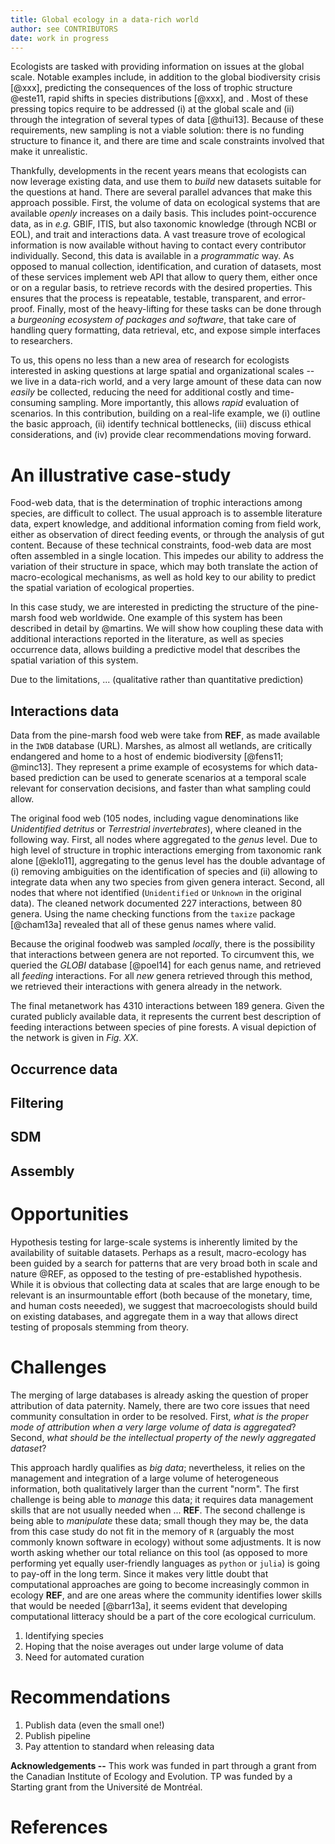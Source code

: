 ```yaml
---
title: Global ecology in a data-rich world
author: see CONTRIBUTORS
date: work in progress
---
```


Ecologists are tasked with providing information on issues at the global scale.
Notable examples include, in addition to the global biodiversity crisis [@xxx],
predicting the consequences of the loss of trophic structure @este11, rapid
shifts in species distributions [@xxx], and <!-- TODO add a few -->. Most of
these pressing topics require to be addressed (i) at the global scale and (ii)
through the integration of several types of data [@thui13]. Because of these
requirements, new sampling is not a viable solution: there is no funding
structure to finance it, and there are time and scale constraints involved that
make it unrealistic.

Thankfully, developments in the recent years means that ecologists can now
leverage existing data, and use them to *build* new datasets suitable for the
questions at hand. There are several parallel advances that make this approach
possible. First, the volume of data on ecological systems that are available
*openly* increases on a daily basis. This includes point-occurence data, as in
*e.g.* GBIF, ITIS, but also taxonomic knowledge (through NCBI or EOL), and trait
and interactions data. A vast treasure trove of ecological information is now
available without having to contact every contributor individually. Second, this
data is available in a *programmatic* way. As opposed to manual collection,
identification, and curation of datasets, most of these services implement web
API that allow to query them, either once or on a regular basis, to retrieve
records with the desired properties. This ensures that the process is
repeatable, testable, transparent, and error-proof. Finally, most of the
heavy-lifting for these tasks can be done through a *burgeoning ecosystem of
packages and software*, that take care of handling query formatting, data
retrieval, etc, and expose simple interfaces to researchers.

To us, this opens no less than a new area of research for ecologists interested
in asking questions at large spatial and organizational scales -- we live in a
data-rich world, and a very large amount of these data can now *easily* be
collected, reducing the need for additional costly and time-consuming sampling.
More importantly, this allows *rapid* evaluation of scenarios. In this
contribution, building on a real-life example, we (i) outline the basic
approach, (ii) identify technical bottlenecks, (iii) discuss ethical
considerations, and (iv) provide clear recommendations moving forward.
<!--XXX meta-discourse is awful but we need to convince people -->

# An illustrative case-study

Food-web data, that is the determination of trophic interactions among species,
are difficult to collect. The usual approach is to assemble literature data,
expert knowledge, and additional information coming from field work, either as
observation of direct feeding events, or through the analysis of gut content.
Because of these technical constraints, food-web data are most often assembled
in a single location. This impedes our ability to address the variation of their
structure in space, which may both translate the action of macro-ecological
mechanisms, as well as hold key to our ability to predict the spatial variation
of ecological properties.

In this case study, we are interested in predicting the structure of the
pine-marsh food web worldwide. One example of this system has been described in
detail by @martins. We will show how coupling these data with additional
interactions reported in the literature, as well as species occurrence data,
allows building a predictive model that describes the spatial variation of this
system.

Due to the limitations, ... (qualitative rather than quantitative prediction)

## Interactions data

Data from the pine-marsh food web were take from **REF**, as made available in
the `IWDB` database (URL). Marshes, as almost all wetlands, are critically
endangered and home to a host of endemic biodiversity [@fens11; @minc13]. They
represent a prime example of ecosystems for which data-based prediction can be
used to generate scenarios at a temporal scale relevant for conservation
decisions, and faster than what sampling could allow.

The original food web (105 nodes, including vague denominations like
*Unidentified detritus* or *Terrestrial invertebrates*), where cleaned in the
following way. First, all nodes where aggregated to the *genus* level. Due to
high level of structure in trophic interactions emerging from taxonomic rank
alone [@eklo11], aggregating to the genus level has the double advantage of (i)
removing ambiguities on the identification of species and (ii) allowing to
integrate data when any two species from given genera interact. Second, all
nodes that where not identified (`Unidentified` or `Unknown` in the original
data). The cleaned network documented 227 interactions, between 80 genera. Using
the name checking functions from the `taxize` package [@cham13a] revealed that
all of these genus names where valid.

Because the original foodweb was sampled *locally*, there is the possibility
that interactions between genera are not reported. To circumvent this, we
queried the *GLOBI* database [@poel14] for each genus name, and retrieved all
*feeding* interactions. For all *new* genera retrieved through this method, we
retrieved their interactions with genera already in the network.

The final metanetwork has 4310 interactions between 189 genera. Given the
curated publicly available data, it represents the current best description of
feeding interactions between species of pine forests. A visual depiction of the
network is given in *Fig. XX*.

## Occurrence data

## Filtering

## SDM

## Assembly

# Opportunities

<!-- FIXME this paragraph doesn't fit anywhere (yet) -->
Hypothesis testing for large-scale systems is inherently limited by the
availability of suitable datasets. Perhaps as a result, macro-ecology has been
guided by a search for patterns that are very broad both in  scale and nature
@REF, as opposed to the testing of pre-established hypothesis. While it is
obvious that collecting data at scales that are large enough to be relevant is
an insurmountable effort (both because of the monetary, time, and human costs
neeeded), we suggest that macroecologists should build on existing databases,
and aggregate them in a way that allows direct testing of proposals stemming
from theory.

# Challenges

<!-- XXX Attribution stacking -->
The merging of large databases is already asking the question of proper
attribution of data paternity. Namely, there are two core issues that need
community consultation in order to be resolved. First, *what is the proper mode
of attribution when a very large volume of data is aggregated*? Second, *what
should be the intellectual property of the newly aggregated dataset*?

<!-- XXX Computational issues -->

This approach hardly qualifies as *big data*; nevertheless, it relies on the
management and integration of a large volume of heterogeneous information, both
qualitatively larger than the current "norm". The first challenge is being able
to *manage* this data; it requires data management skills that are not usually
needed when ... **REF**. The second challenge is being able to *manipulate*
these data; small though they may be, the data from this case study do not fit
in the memory of `R` (arguably the most commonly known software in ecology)
without some adjustments. It is now worth asking whether our total reliance on
this tool (as opposed to more performing yet equally user-friendly languages as
`python` or `julia`) is going to pay-off in the long term. Since it makes very
little doubt that computational approaches are going to become increasingly
common in ecology **REF**, and are one areas where the community identifies
lower skills that would be needed [@barr13a], it seems evident that developing
computational litteracy should be a part of the core ecological curriculum.

<!-- XXX Homogeneous identification -->
1. Identifying species
2. Hoping that the noise averages out under large volume of data
3. Need for automated curation

# Recommendations

1. Publish data (even the small one!)
2. Publish pipeline
3. Pay attention to standard when releasing data

**Acknowledgements --** This work was funded in part through a grant from the
Canadian Institute of Ecology and Evolution. TP was funded by a Starting grant
from the Université de Montréal.

# References
